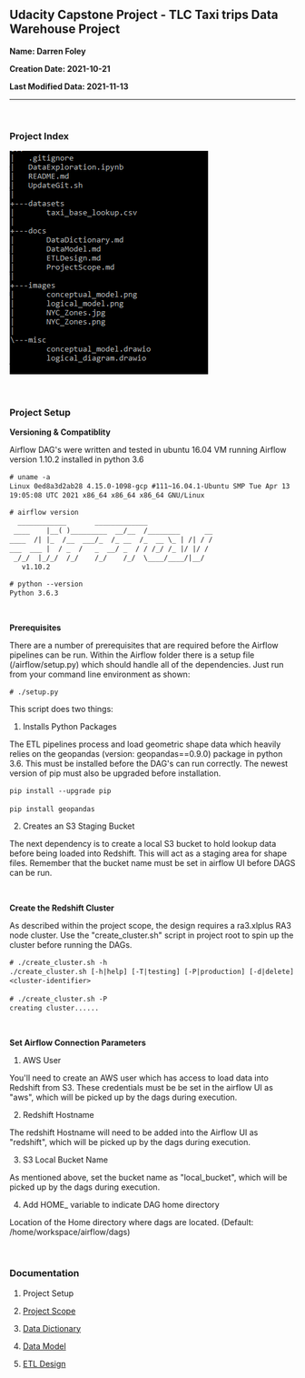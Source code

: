 ## Udacity Capstone Project - TLC Taxi trips Data Warehouse Project


**Name: Darren Foley**

**Creation Date: 2021-10-21**

**Last Modified Data: 2021-11-13**

-------------------------------------------------------

<br>

### Project Index

![Project Index](images/project_index.png)


<br>

### Project Setup

**Versioning & Compatiblity**

<p>Airflow DAG's were written and tested in ubuntu 16.04 VM running Airflow version 1.10.2 installed in python 3.6</p>

```
# uname -a 
Linux 0ed8a3d2ab28 4.15.0-1098-gcp #111~16.04.1-Ubuntu SMP Tue Apr 13 19:05:08 UTC 2021 x86_64 x86_64 x86_64 GNU/Linux
```


```
# airflow version
  ____________       _____________
 ____    |__( )_________  __/__  /________      __
____  /| |_  /__  ___/_  /_ __  /_  __ \_ | /| / /
___  ___ |  / _  /   _  __/ _  / / /_/ /_ |/ |/ /
 _/_/  |_/_/  /_/    /_/    /_/  \____/____/|__/
   v1.10.2
```

```
# python --version
Python 3.6.3
```

<br>

**Prerequisites**

<p>There are a number of prerequisites that are required before the Airflow pipelines can be run. Within the Airflow folder there is a setup file (/airflow/setup.py) which should handle all of the dependencies. Just run from your command line environment as shown:</p>

```
# ./setup.py
```

This script does two things:

1. Installs Python Packages

<p>The ETL pipelines process and load geometric shape data which heavily relies on the geopandas (version: geopandas==0.9.0) package in python 3.6. This must be installed before the DAG's can run correctly. The newest version of pip must also be upgraded before installation. </p>

```
pip install --upgrade pip

pip install geopandas

```

2. Creates an S3 Staging Bucket

<p>The next dependency is to create a local S3 bucket to hold lookup data before being loaded into Redshift. This will act as a staging area for shape files. Remember that the bucket name must be set in airflow UI before DAGS can be run.</p>

<br>

**Create the Redshift Cluster**

<p>As described within the project scope, the design requires a ra3.xlplus RA3 node cluster. Use the "create_cluster.sh" script in project root to spin up the cluster before running the DAGs.</p>

```
# ./create_cluster.sh -h
./create_cluster.sh [-h|help] [-T|testing] [-P|production] [-d|delete] <cluster-identifier>

# ./create_cluster.sh -P
creating cluster......
```

<br>

**Set Airflow Connection Parameters**

1. AWS User

<p>You'll need to create an AWS user which has access to load data into Redshift from S3. These credentials must be be set in the airflow UI as "aws", which will be picked up by the dags during execution.</p>

2. Redshift Hostname

<p>The redshift Hostname will need to be added into the Airflow UI as "redshift", which will be picked up by the dags during execution. </p>


3. S3 Local Bucket Name

<p>As mentioned above, set the bucket name as "local_bucket", which will be picked up by the dags during execution. </p>


4. Add HOME_ variable to indicate DAG home directory

<p>Location of the Home directory where dags are located. (Default: /home/workspace/airflow/dags)</p>

<br>

### Documentation

1. Project Setup

2. [Project Scope](docs/ProjectScope.md) 

3. [Data Dictionary](docs/DataDictionary.md)

4. [Data Model](docs/DataModel.md)

5. [ETL Design](docs/ETLDesign.md) 

